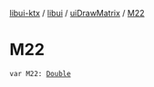 [libui-ktx](../../index.md) / [libui](../index.md) / [uiDrawMatrix](index.md) / [M22](./-m22.md)

# M22

`var M22: `[`Double`](https://kotlinlang.org/api/latest/jvm/stdlib/kotlin/-double/index.html)